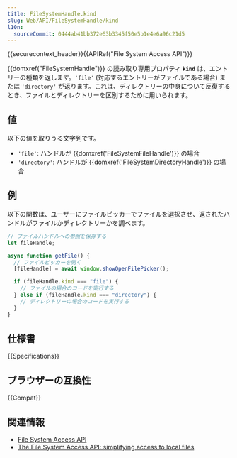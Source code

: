 ```yaml
---
title: FileSystemHandle.kind
slug: Web/API/FileSystemHandle/kind
l10n:
  sourceCommit: 0444ab41bb372e63b3345f50e5b1e4e6a96c21d5
---
```


{{securecontext_header}}{{APIRef("File System Access API")}}

{{domxref("FileSystemHandle")}} の読み取り専用プロパティ **`kind`** は、エントリーの種類を返します。`'file'` (対応するエントリーがファイルである場合) または `'directory'` が返ります。これは、ディレクトリーの中身について反復するとき、ファイルとディレクトリーを区別するために用いられます。

## 値

以下の値を取りうる文字列です。

- `'file'`: ハンドルが {{domxref('FileSystemFileHandle')}} の場合
- `'directory'`: ハンドルが {{domxref('FileSystemDirectoryHandle')}} の場合

## 例

以下の関数は、ユーザーにファイルピッカーでファイルを選択させ、返されたハンドルがファイルかディレクトリーかを調べます。

```js
// ファイルハンドルへの参照を保存する
let fileHandle;

async function getFile() {
  // ファイルピッカーを開く
  [fileHandle] = await window.showOpenFilePicker();

  if (fileHandle.kind === "file") {
    // ファイルの場合のコードを実行する
  } else if (fileHandle.kind === "directory") {
    // ディレクトリーの場合のコードを実行する
  }
}
```

## 仕様書

{{Specifications}}

## ブラウザーの互換性

{{Compat}}

## 関連情報

- [File System Access API](/ja/docs/Web/API/File_System_Access_API)
- [The File System Access API: simplifying access to local files](https://web.dev/file-system-access/)
